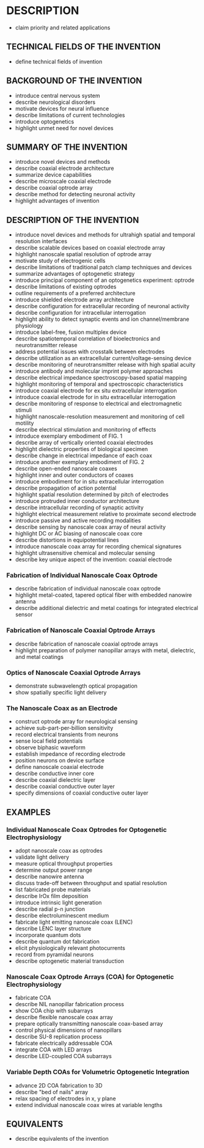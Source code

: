 # DESCRIPTION

- claim priority and related applications

## TECHNICAL FIELDS OF THE INVENTION

- define technical fields of invention

## BACKGROUND OF THE INVENTION

- introduce central nervous system
- describe neurological disorders
- motivate devices for neural influence
- describe limitations of current technologies
- introduce optogenetics
- highlight unmet need for novel devices

## SUMMARY OF THE INVENTION

- introduce novel devices and methods
- describe coaxial electrode architecture
- summarize device capabilities
- describe microscale coaxial electrode
- describe coaxial optrode array
- describe method for detecting neuronal activity
- highlight advantages of invention

## DESCRIPTION OF THE INVENTION

- introduce novel devices and methods for ultrahigh spatial and temporal resolution interfaces
- describe scalable devices based on coaxial electrode array
- highlight nanoscale spatial resolution of optrode array
- motivate study of electrogenic cells
- describe limitations of traditional patch clamp techniques and devices
- summarize advantages of optogenetic strategy
- introduce principal component of an optogenetics experiment: optrode
- describe limitations of existing optrodes
- outline requirements of a preferred architecture
- introduce shielded electrode array architecture
- describe configuration for extracellular recording of neuronal activity
- describe configuration for intracellular interrogation
- highlight ability to detect synaptic events and ion channel/membrane physiology
- introduce label-free, fusion multiplex device
- describe spatiotemporal correlation of bioelectronics and neurotransmitter release
- address potential issues with crosstalk between electrodes
- describe utilization as an extracellular current/voltage-sensing device
- describe monitoring of neurotransmitter release with high spatial acuity
- introduce antibody and molecular imprint polymer approaches
- describe electrical impedance spectroscopy-based spatial mapping
- highlight monitoring of temporal and spectroscopic characteristics
- introduce coaxial electrode for ex situ extracellular interrogation
- introduce coaxial electrode for in situ extracellular interrogation
- describe monitoring of response to electrical and electromagnetic stimuli
- highlight nanoscale-resolution measurement and monitoring of cell motility
- describe electrical stimulation and monitoring of effects
- introduce exemplary embodiment of FIG. 1
- describe array of vertically oriented coaxial electrodes
- highlight dielectric properties of biological specimen
- describe change in electrical impedance of each coax
- introduce another exemplary embodiment of FIG. 2
- describe open-ended nanoscale coaxes
- highlight inner and outer conductors of coaxes
- introduce embodiment for in situ extracellular interrogation
- describe propagation of action potential
- highlight spatial resolution determined by pitch of electrodes
- introduce protruded inner conductor architecture
- describe intracellular recording of synaptic activity
- highlight electrical measurement relative to proximate second electrode
- introduce passive and active recording modalities
- describe sensing by nanoscale coax array of neural activity
- highlight DC or AC biasing of nanoscale coax core
- describe distortions in equipotential lines
- introduce nanoscale coax array for recording chemical signatures
- highlight ultrasensitive chemical and molecular sensing
- describe key unique aspect of the invention: coaxial electrode

### Fabrication of Individual Nanoscale Coax Optrode

- describe fabrication of individual nanoscale coax optrode
- highlight metal-coated, tapered optical fiber with embedded nanowire antenna
- describe additional dielectric and metal coatings for integrated electrical sensor

### Fabrication of Nanoscale Coaxial Optrode Arrays

- describe fabrication of nanoscale coaxial optrode arrays
- highlight preparation of polymer nanopillar arrays with metal, dielectric, and metal coatings

### Optics of Nanoscale Coaxial Optrode Arrays

- demonstrate subwavelength optical propagation
- show spatially specific light delivery

### The Nanoscale Coax as an Electrode

- construct optrode array for neurological sensing
- achieve sub-part-per-billion sensitivity
- record electrical transients from neurons
- sense local field potentials
- observe biphasic waveform
- establish impedance of recording electrode
- position neurons on device surface
- define nanoscale coaxial electrode
- describe conductive inner core
- describe coaxial dielectric layer
- describe coaxial conductive outer layer
- specify dimensions of coaxial conductive outer layer

## EXAMPLES

### Individual Nanoscale Coax Optrodes for Optogenetic Electrophysiology

- adopt nanoscale coax as optrodes
- validate light delivery
- measure optical throughput properties
- determine output power range
- describe nanowire antenna
- discuss trade-off between throughput and spatial resolution
- list fabricated probe materials
- describe IrOx film deposition
- introduce intrinsic light generation
- describe radial p-n junction
- describe electroluminescent medium
- fabricate light emitting nanoscale coax (LENC)
- describe LENC layer structure
- incorporate quantum dots
- describe quantum dot fabrication
- elicit physiologically relevant photocurrents
- record from pyramidal neurons
- describe optogenetic material transduction

### Nanoscale Coax Optrode Arrays (COA) for Optogenetic Electrophysiology

- fabricate COA
- describe NIL nanopillar fabrication process
- show COA chip with subarrays
- describe flexible nanoscale coax array
- prepare optically transmitting nanoscale coax-based array
- control physical dimensions of nanopillars
- describe SU-8 replication process
- fabricate electrically addressable COA
- integrate COA with LED arrays
- describe LED-coupled COA subarrays

### Variable Depth COAs for Volumetric Optogenetic Integration

- advance 2D COA fabrication to 3D
- describe "bed of nails" array
- relax spacing of electrodes in x, y plane
- extend individual nanoscale coax wires at variable lengths

## EQUIVALENTS

- describe equivalents of the invention

